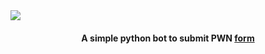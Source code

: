 <img src="https://i.postimg.cc/43TF0kzQ/Untitled-3.png">

<h4 align="center">A simple python bot to submit PWN <a href="https://msr.pwn.pl/floater/preview/28" target="_blank">form</a></h4>
